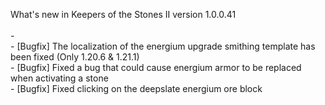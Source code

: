 What's new in Keepers of the Stones II version 1.0.0.41<br/>
<br />-
<br />- [Bugfix] The localization of the energium upgrade smithing template has been fixed (Only 1.20.6 & 1.21.1)
<br />- [Bugfix] Fixed a bug that could cause energium armor to be replaced when activating a stone
<br />- [Bugfix] Fixed clicking on the deepslate energium ore block